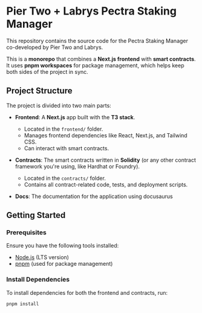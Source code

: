 # Pier Two + Labrys Pectra Staking Manager

This repository contains the source code for the Pectra Staking Manager co-developed by Pier Two and Labrys.

This is a **monorepo** that combines a **Next.js frontend** with **smart contracts**. It uses **pnpm workspaces** for package management, which helps keep both sides of the project in sync.

## Project Structure

The project is divided into two main parts:

- **Frontend**: A **Next.js** app built with the **T3 stack**.
  - Located in the `frontend/` folder.
  - Manages frontend dependencies like React, Next.js, and Tailwind CSS.
  - Can interact with smart contracts.

- **Contracts**: The smart contracts written in **Solidity** (or any other contract framework you're using, like Hardhat or Foundry).
  - Located in the `contracts/` folder.
  - Contains all contract-related code, tests, and deployment scripts.

- **Docs**: The documentation for the application using docusaurus

## Getting Started

### Prerequisites

Ensure you have the following tools installed:
- [Node.js](https://nodejs.org/) (LTS version)
- [pnpm](https://pnpm.io/) (used for package management)

### Install Dependencies

To install dependencies for both the frontend and contracts, run:

```bash
pnpm install
